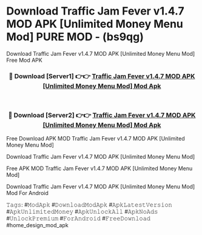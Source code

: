 # Download Traffic Jam Fever v1.4.7 MOD APK [Unlimited Money Menu Mod] PURE MOD - (bs9qg)
Download Traffic Jam Fever v1.4.7 MOD APK [Unlimited Money Menu Mod] Free Mod APK

<div align="center">
<h3>🔴 Download [Server1] 👉👉 <a href="https://apk-comot.site?title=Traffic_Jam_Fever_v1.4.7_MOD_APK_[Unlimited_Money_Menu_Mod]">Traffic Jam Fever v1.4.7 MOD APK [Unlimited Money Menu Mod] Mod Apk</a></h3><br>

<h3>🔴 Download [Server2] 👉👉 <a href="https://apk-comot.site?title=Traffic_Jam_Fever_v1.4.7_MOD_APK_[Unlimited_Money_Menu_Mod]">Traffic Jam Fever v1.4.7 MOD APK [Unlimited Money Menu Mod] Mod Apk</a></h3>
</div>


Free Download APK MOD Traffic Jam Fever v1.4.7 MOD APK [Unlimited Money Menu Mod]

Download Traffic Jam Fever v1.4.7 MOD APK [Unlimited Money Menu Mod] 

Free APK MOD Traffic Jam Fever v1.4.7 MOD APK [Unlimited Money Menu Mod] 

Download Traffic Jam Fever v1.4.7 MOD APK [Unlimited Money Menu Mod] Mod For Android

𝚃𝚊𝚐𝚜: #𝙼𝚘𝚍𝙰𝚙𝚔 #𝙳𝚘𝚠𝚗𝚕𝚘𝚊𝚍𝙼𝚘𝚍𝙰𝚙𝚔 #𝙰𝚙𝚔𝙻𝚊𝚝𝚎𝚜𝚝𝚅𝚎𝚛𝚜𝚒𝚘𝚗 #𝙰𝚙𝚔𝚄𝚗𝚕𝚒𝚖𝚒𝚝𝚎𝚍𝙼𝚘𝚗𝚎𝚢 #𝙰𝚙𝚔𝚄𝚗𝚕𝚘𝚌𝚔𝙰𝚕𝚕 #𝙰𝚙𝚔𝙽𝚘𝙰𝚍𝚜 #𝚄𝚗𝚕𝚘𝚌𝚔𝙿𝚛𝚎𝚖𝚒𝚞𝚖 #𝙵𝚘𝚛𝙰𝚗𝚍𝚛𝚘𝚒𝚍 #𝙵𝚛𝚎𝚎𝙳𝚘𝚠𝚗𝚕𝚘𝚊𝚍 #home_design_mod_apk